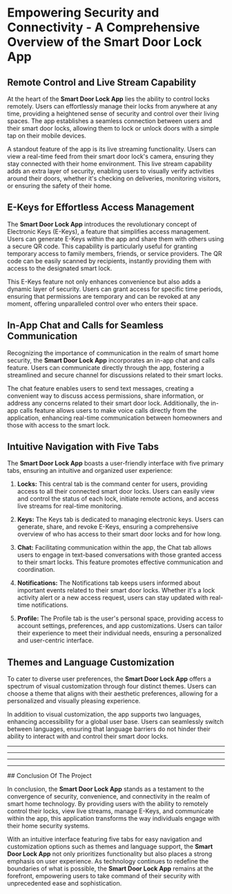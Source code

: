 # Empowering Security and Connectivity - A Comprehensive Overview of the Smart Door Lock App

## Remote Control and Live Stream Capability

At the heart of the **Smart Door Lock App** lies the ability to control locks remotely. Users can effortlessly manage their locks from anywhere at any time, providing a heightened sense of security and control over their living spaces. The app establishes a seamless connection between users and their smart door locks, allowing them to lock or unlock doors with a simple tap on their mobile devices.

A standout feature of the app is its live streaming functionality. Users can view a real-time feed from their smart door lock's camera, ensuring they stay connected with their home environment. This live stream capability adds an extra layer of security, enabling users to visually verify activities around their doors, whether it's checking on deliveries, monitoring visitors, or ensuring the safety of their home.

## E-Keys for Effortless Access Management

The **Smart Door Lock App** introduces the revolutionary concept of Electronic Keys (E-Keys), a feature that simplifies access management. Users can generate E-Keys within the app and share them with others using a secure QR code. This capability is particularly useful for granting temporary access to family members, friends, or service providers. The QR code can be easily scanned by recipients, instantly providing them with access to the designated smart lock.

This E-Keys feature not only enhances convenience but also adds a dynamic layer of security. Users can grant access for specific time periods, ensuring that permissions are temporary and can be revoked at any moment, offering unparalleled control over who enters their space.

## In-App Chat and Calls for Seamless Communication

Recognizing the importance of communication in the realm of smart home security, the **Smart Door Lock App** incorporates an in-app chat and calls feature. Users can communicate directly through the app, fostering a streamlined and secure channel for discussions related to their smart locks.

The chat feature enables users to send text messages, creating a convenient way to discuss access permissions, share information, or address any concerns related to their smart door lock. Additionally, the in-app calls feature allows users to make voice calls directly from the application, enhancing real-time communication between homeowners and those with access to the smart lock.

## Intuitive Navigation with Five Tabs

The **Smart Door Lock App** boasts a user-friendly interface with five primary tabs, ensuring an intuitive and organized user experience:

1. **Locks:**
   This central tab is the command center for users, providing access to all their connected smart door locks. Users can easily view and control the status of each lock, initiate remote actions, and access live streams for real-time monitoring.

2. **Keys:**
   The Keys tab is dedicated to managing electronic keys. Users can generate, share, and revoke E-Keys, ensuring a comprehensive overview of who has access to their smart door locks and for how long.

3. **Chat:**
   Facilitating communication within the app, the Chat tab allows users to engage in text-based conversations with those granted access to their smart locks. This feature promotes effective communication and coordination.

4. **Notifications:**
   The Notifications tab keeps users informed about important events related to their smart door locks. Whether it's a lock activity alert or a new access request, users can stay updated with real-time notifications.

5. **Profile:**
   The Profile tab is the user's personal space, providing access to account settings, preferences, and app customizations. Users can tailor their experience to meet their individual needs, ensuring a personalized and user-centric interface.

## Themes and Language Customization

To cater to diverse user preferences, the **Smart Door Lock App** offers a spectrum of visual customization through four distinct themes. Users can choose a theme that aligns with their aesthetic preferences, allowing for a personalized and visually pleasing experience.

In addition to visual customization, the app supports two languages, enhancing accessibility for a global user base. Users can seamlessly switch between languages, ensuring that language barriers do not hinder their ability to interact with and control their smart door locks.

<hr>
<hr>
<hr>
<hr>
## Conclusion Of The Project 

In conclusion, the **Smart Door Lock App** stands as a testament to the convergence of security, convenience, and connectivity in the realm of smart home technology. By providing users with the ability to remotely control their locks, view live streams, manage E-Keys, and communicate within the app, this application transforms the way individuals engage with their home security systems.

With an intuitive interface featuring five tabs for easy navigation and customization options such as themes and language support, the **Smart Door Lock App** not only prioritizes functionality but also places a strong emphasis on user experience. As technology continues to redefine the boundaries of what is possible, the **Smart Door Lock App** remains at the forefront, empowering users to take command of their security with unprecedented ease and sophistication.
